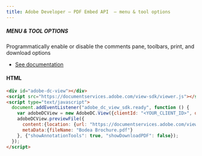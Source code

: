 ```yaml
---
title: Adobe Developer — PDF Embed API  — menu & tool options
---
```


<TextBlock slots="heading, text, buttons"  theme="dark" hasCodeBlock className='bgBlue code-block-button-padding'/>

##### MENU & TOOL OPTIONS

Programmatically enable or disable the comments pane, toolbars, print, and download options


- [See documentation](/document-services/docs/overview/pdf-embed-api/howtos_ui/#menu-and-tool-options)

<CodeBlock slots="heading, code" repeat="1" languages="JSON, CURL, JSON" />

#### HTML

```html
<div id="adobe-dc-view"></div>
<script src="https://documentservices.adobe.com/view-sdk/viewer.js"></script>
<script type="text/javascript">
  document.addEventListener("adobe_dc_view_sdk.ready", function () {
    var adobeDCView = new AdobeDC.View({clientId: "<YOUR_CLIENT_ID>", divId: "adobe-dc-view"});
    adobeDCView.previewFile({
      content:{location: {url: "https://documentservices.adobe.com/view-sdk-demo/PDFs/Bodea Brochure.pdf"}},
      metaData:{fileName: "Bodea Brochure.pdf"}
    }, {"showAnnotationTools": true, "showDownloadPDF": false});
  });
</script>
```

<!--
<TextBlock slots="buttons"  theme="dark" className='bgBlue'/>

- [Get free cretentials](/src/pages/gettingstarted.md) -->